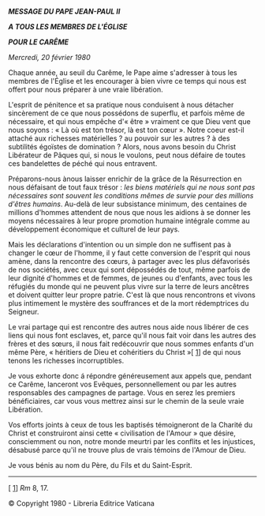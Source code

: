 ***MESSAGE DU PAPE JEAN-PAUL II***

***A TOUS LES MEMBRES DE L'ÉGLISE***

***POUR LE CARÊME***

*Mercredi, 20 février 1980*

Chaque année, au seuil du Carême, le Pape aime s'adresser à tous les membres de l'Église et les encourager à bien vivre ce temps qui nous est offert pour nous préparer à une vraie libération.

L'esprit de pénitence et sa pratique nous conduisent à nous détacher sincèrement de ce que nous possédons de superflu, et parfois même de nécessaire, et qui nous empêche d'« être » vraiment ce que Dieu vent que nous soyons : « Là où est ton trésor, là est ton cœur ». Notre coeur est-il attaché aux richesses matérielles ? au pouvoir sur les autres ? à des subtilités égoïstes de domination ? Alors, nous avons besoin du Christ Libérateur de Pâques qui, si nous le voulons, peut nous défaire de toutes ces bandelettes de péché qui nous entravent.

Préparons-nous ànous laisser enrichir de la grâce de la Résurrection en nous défaisant de tout faux trésor : *les biens matériels qui ne nous sont pas nécessaires sont souvent les conditions mêmes de survie pour des millions d'êtres humains*. Au-delà de leur subsistance minimum, des centaines de millions d'hommes attendent de nous que nous les aidions à se donner les moyens nécessaires à leur propre promotion humaine intégrale comme au développement économique et culturel de leur pays.

Mais les déclarations d'intention ou un simple don ne suffisent pas à changer le cœur de l'homme, il y faut cette conversion de l'esprit qui nous amène, dans la rencontre des cœurs, à partager avec les plus défavorisés de nos sociétés, avec ceux qui sοnt dépossédés de tout, même parfois de leur dignité d'hommes et de femmes, de jeunes ou d'enfants, avec tous les réfugiés du monde qui ne peuvent plus vivre sur la terre de leurs ancêtres et doivent quitter leur propre patrie. C'est là que nous rencontrons et vivons plus intimement le mystère des souffrances et de la mort rédemptrices du Seigneur.

Le vrai partage qui est rencontre des autres nous aide nous libérer de ces liens qui nous font esclaves, et, parce qu'il nous fait voir dans les autres des frères et des sœurs, il nous fait redécouvrir que nous sommes enfants d'un même Père, « héritiers de Dieu et cohéritiers du Christ »[ [1](#_ftn1 "")] de qui nous tenons les richesses incorruptibles.

Je vous exhorte donc á répondre généreusement aux appels que, pendant ce Carême, lanceront vos Evêques, personnellement ou par les autres responsables des campagnes de partage. Vous en serez les premiers bénéficiaires, car vous vous mettrez ainsi sur le chemin de la seule vraie Libération.

Vos efforts joints à ceux de tous les baptisés témoigneront de la Charité du Christ et construiront ainsi cette « civilisation de l'Amour » que désire, consciemment ou non, notre monde meurtri par les conflits et les injustices, désabusé parce qu'il ne trouve plus de vrais témoins de l'Amour de Dieu.

Je vous bénis au nom du Père, du Fils et du Saint-Esprit.

* * *

[ [1](#_ftnref1 "")] *Rm* 8, 17.

© Copyright 1980 - Libreria Editrice Vaticana